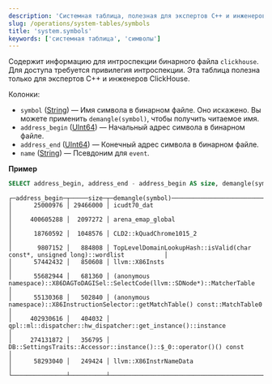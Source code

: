 ```yaml
---
description: 'Системная таблица, полезная для экспертов C++ и инженеров ClickHouse, содержащая информацию для интроспекции бинарного файла `clickhouse`.'
slug: /operations/system-tables/symbols
title: 'system.symbols'
keywords: ['системная таблица', 'символы']
---
```


Содержит информацию для интроспекции бинарного файла `clickhouse`. Для доступа требуется привилегия интроспекции. Эта таблица полезна только для экспертов C++ и инженеров ClickHouse.

Колонки:

- `symbol` ([String](../../sql-reference/data-types/string.md)) — Имя символа в бинарном файле. Оно искажено. Вы можете применить `demangle(symbol)`, чтобы получить читаемое имя.
- `address_begin` ([UInt64](../../sql-reference/data-types/int-uint.md)) — Начальный адрес символа в бинарном файле.
- `address_end` ([UInt64](../../sql-reference/data-types/int-uint.md)) — Конечный адрес символа в бинарном файле.
- `name` ([String](../../sql-reference/data-types/string.md)) — Псевдоним для `event`.

**Пример**

``` sql
SELECT address_begin, address_end - address_begin AS size, demangle(symbol) FROM system.symbols ORDER BY size DESC LIMIT 10
```

``` text
┌─address_begin─┬─────size─┬─demangle(symbol)──────────────────────────────────────────────────────────────────┐
│      25000976 │ 29466000 │ icudt70_dat                                                                       │
│     400605288 │  2097272 │ arena_emap_global                                                                 │
│      18760592 │  1048576 │ CLD2::kQuadChrome1015_2                                                           │
│       9807152 │   884808 │ TopLevelDomainLookupHash::isValid(char const*, unsigned long)::wordlist           │
│      57442432 │   850608 │ llvm::X86Insts                                                                    │
│      55682944 │   681360 │ (anonymous namespace)::X86DAGToDAGISel::SelectCode(llvm::SDNode*)::MatcherTable   │
│      55130368 │   502840 │ (anonymous namespace)::X86InstructionSelector::getMatchTable() const::MatchTable0 │
│     402930616 │   404032 │ qpl::ml::dispatcher::hw_dispatcher::get_instance()::instance                      │
│     274131872 │   356795 │ DB::SettingsTraits::Accessor::instance()::$_0::operator()() const                 │
│      58293040 │   249424 │ llvm::X86InstrNameData                                                            │
└───────────────┴──────────┴───────────────────────────────────────────────────────────────────────────────────┘
```
